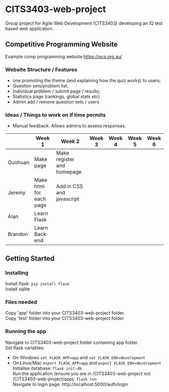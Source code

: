 # CITS3403-web-project
Group project for Agile Web Development (CITS3403) developing an IQ test based web application.

## Competitive Programming Website

Example comp programming website https://pcs.org.au/

### Website Structure / Features
- one promoting the theme (and explaining how the quiz works) to users; 
- Question sets/problem list; 
- Individual problem / submit page / results; 
- Statistics page (rankings, global stats etc)
- Admin add / remove question sets / users

### Ideas / Things to work on if time permits
- Manual feedback. Allows admins to assess responses. 

|         | Week 1                  | Week 2                    | Week 3 | Week 4 | Week 5 | Week 6 |
|---------|-------------------------|---------------------------|--------|--------|--------|--------|
| Guohuan | Make page               | Make register and homepage|        |        |        |        |
| Jeremy  | Make html for each page | Add in CSS and javascript |        |        |        |        |
| Alan    | Learn Flask             |                           |        |        |        |        |
| Brandon | Learn Back end          |                           |        |        |        |        |

## Getting Started
### Installing
Install flask: `pip install flask`  
Install sqlite

### Files needed
Copy 'app' folder into your CITS3403-web-project folder.  
Copy 'test' folder into your CITS3403-web-project folder.

### Running the app
Navigate to CITS3403-web-project folder containing app folder.  
Set flask variables:
- On Windows `set FLASK_APP=app` and `set FLASK_ENV=development`
- On Linux/Mac `export FLASK_APP=app` and `export FLASK_ENV=development`
Initialise database: `flask init-db`  
Run the application (ensure you are in /CITS3403-web-project not /CITS3403-web-project/app): `flask run`  
Navigate to login page: http://localhost:5000/auth/login  
